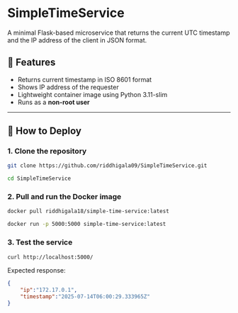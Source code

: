 # SimpleTimeService

A minimal Flask-based microservice that returns the current UTC timestamp and the IP address of the client in JSON format.

## 🔧 Features

- Returns current timestamp in ISO 8601 format
- Shows IP address of the requester
- Lightweight container image using Python 3.11-slim
- Runs as a **non-root user**

---

## 🚀 How to Deploy

### 1. Clone the repository

```bash
git clone https://github.com/riddhigala09/SimpleTimeService.git
```
``` bash
cd SimpleTimeService
```

### 2. Pull and run the Docker image

```bash
docker pull riddhigala18/simple-time-service:latest
```
``` bash
docker run -p 5000:5000 simple-time-service:latest 
```
### 3. Test the service

```bash
curl http://localhost:5000/
```
Expected response:
```json
{
    "ip":"172.17.0.1",
    "timestamp":"2025-07-14T06:00:29.333965Z"
}
```
